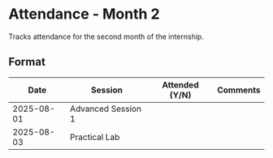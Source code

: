 # Attendance - Month 2

Tracks attendance for the second month of the internship.

## Format
| Date       | Session              | Attended (Y/N) | Comments |
|------------|----------------------|----------------|----------|
| 2025-08-01 | Advanced Session 1   |                |          |
| 2025-08-03 | Practical Lab        |                |          |